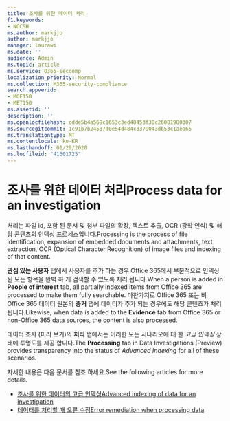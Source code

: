 ```yaml
---
title: 조사를 위한 데이터 처리
f1.keywords:
- NOCSH
ms.author: markjjo
author: markjjo
manager: laurawi
ms.date: ''
audience: Admin
ms.topic: article
ms.service: O365-seccomp
localization_priority: Normal
ms.collection: M365-security-compliance
search.appverid:
- MOE150
- MET150
ms.assetid: ''
description: ''
ms.openlocfilehash: cdde5b4a569c1653c3ed48453f30c26081980307
ms.sourcegitcommit: 1c91b7b24537d0e54d484c3379043db53c1aea65
ms.translationtype: MT
ms.contentlocale: ko-KR
ms.lasthandoff: 01/29/2020
ms.locfileid: "41601725"
---
```

# <a name="process-data-for-an-investigation"></a><span data-ttu-id="48e2d-102">조사를 위한 데이터 처리</span><span class="sxs-lookup"><span data-stu-id="48e2d-102">Process data for an investigation</span></span>

<span data-ttu-id="48e2d-103">처리는 파일 id, 포함 된 문서 및 첨부 파일의 확장, 텍스트 추출, OCR (광학 인식) 및 해당 콘텐츠의 인덱싱 프로세스입니다.</span><span class="sxs-lookup"><span data-stu-id="48e2d-103">Processing is the process of file identification, expansion of embedded documents and attachments, text extraction, OCR (Optical Character Recognition) of image files and indexing of that content.</span></span>  

<span data-ttu-id="48e2d-104">**관심 있는 사용자** 탭에서 사용자를 추가 하는 경우 Office 365에서 부분적으로 인덱싱된 모든 항목을 완벽 하 게 검색할 수 있도록 처리 됩니다.</span><span class="sxs-lookup"><span data-stu-id="48e2d-104">When a person is added in **People of interest** tab, all partially indexed items from Office 365 are processed to make them fully searchable.</span></span>  <span data-ttu-id="48e2d-105">마찬가지로 Office 365 또는 비 Office 365 데이터 원본의 **증거** 탭에 데이터가 추가 되는 경우에도 해당 콘텐츠가 처리 됩니다.</span><span class="sxs-lookup"><span data-stu-id="48e2d-105">Likewise, when data is added to the **Evidence** tab from Office 365 or non-Office 365 data sources, the content is also processed.</span></span>

<span data-ttu-id="48e2d-106">데이터 조사 (미리 보기)의 **처리** 탭에서는 이러한 모든 시나리오에 대 한 *고급 인덱싱* 상태에 투명도를 제공 합니다.</span><span class="sxs-lookup"><span data-stu-id="48e2d-106">The **Processing** tab in Data Investigations (Preview) provides transparency into the status of *Advanced Indexing* for all of these scenarios.</span></span>

<span data-ttu-id="48e2d-107">자세한 내용은 다음 문서를 참조 하세요.</span><span class="sxs-lookup"><span data-stu-id="48e2d-107">See the following articles for more details.</span></span>

- [<span data-ttu-id="48e2d-108">조사를 위한 데이터의 고급 인덱싱</span><span class="sxs-lookup"><span data-stu-id="48e2d-108">Advanced indexing of data for an investigation</span></span>](index-data-people-of-interest.md)
- [<span data-ttu-id="48e2d-109">데이터를 처리할 때 오류 수정</span><span class="sxs-lookup"><span data-stu-id="48e2d-109">Error remediation when processing data</span></span>](error-remediation.md)
